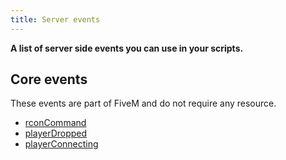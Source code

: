 ```yaml
---
title: Server events
---
```


**A list of server side events you can use in your scripts.**

Core events
-----------

These events are part of FiveM and do not require any resource.

- [rconCommand](/scripting-reference/events/rconCommand)
- [playerDropped](/scripting-reference/events/playerDropped)
- [playerConnecting](/scripting-reference/events/playerConnecting)

